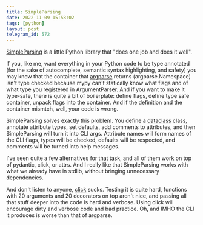 ```yaml
---
title: SimpleParsing
date: 2022-11-09 15:58:02
tags: [python]
layout: post
telegram_id: 572
---
```


[SimpleParsing](https://github.com/lebrice/SimpleParsing) is a little Python library that "does one job and does it well".

If you, like me, want everything in your Python code to be type annotated (for the sake of autocomplete, semantic syntax highlighting, and safety) you may know that the container that [argparse](https://docs.python.org/3/library/argparse.html) returns (argparse.Namespace) isn't type checked because mypy can't statically know what flags and of what type you registered in ArgumentParser. And if you want to make it type-safe, there is quite a bit of boilerplate: define flags, define type safe container, unpack flags into the container. And if the definition and the container mismtch, well, your code is wrong.

SimpleParsing solves exactly this problem. You define a [dataclass](https://docs.python.org/3/library/dataclasses.html) class, annotate attribute types, set defaults, add comments to attributes, and then SimpleParsing will turn it into CLI args. Attribute names will form names of the CLI flags, types will be checked, defaults will be respected, and comments will be turned into help messages.

I've seen quite a few alternatives for that task, and all of them work on top of pydantic, click, or attrs. And I really like that SimpleParsing works with what we already have in stdlib, without bringing unnecessary dependencies.

And don't listen to anyone, [click](https://github.com/pallets/click) sucks. Testing it is quite hard, functions with 20 arguments and 20 decorators on top aren't nice, and passing all that stuff deeper into the code is hard and verbose. Using click will encourage dirty and verbose code and bad practice. Oh, and IMHO the CLI it produces is worse than that of argparse.
